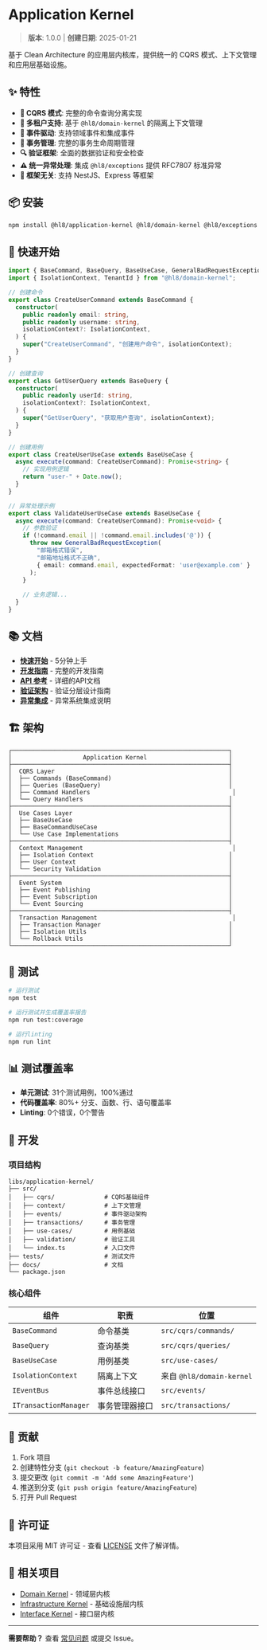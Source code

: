 # Application Kernel

> **版本**: 1.0.0 | **创建日期**: 2025-01-21

基于 Clean Architecture 的应用层内核库，提供统一的 CQRS 模式、上下文管理和应用层基础设施。

## ✨ 特性

- **🚀 CQRS 模式**: 完整的命令查询分离实现
- **🏢 多租户支持**: 基于 `@hl8/domain-kernel` 的隔离上下文管理
- **📡 事件驱动**: 支持领域事件和集成事件
- **💾 事务管理**: 完整的事务生命周期管理
- **🔍 验证框架**: 全面的数据验证和安全检查
- **⚠️ 统一异常处理**: 集成 `@hl8/exceptions` 提供 RFC7807 标准异常
- **🔧 框架无关**: 支持 NestJS、Express 等框架

## 📦 安装

```bash
npm install @hl8/application-kernel @hl8/domain-kernel @hl8/exceptions
```

## 🚀 快速开始

```typescript
import { BaseCommand, BaseQuery, BaseUseCase, GeneralBadRequestException } from "@hl8/application-kernel";
import { IsolationContext, TenantId } from "@hl8/domain-kernel";

// 创建命令
export class CreateUserCommand extends BaseCommand {
  constructor(
    public readonly email: string,
    public readonly username: string,
    isolationContext?: IsolationContext,
  ) {
    super("CreateUserCommand", "创建用户命令", isolationContext);
  }
}

// 创建查询
export class GetUserQuery extends BaseQuery {
  constructor(
    public readonly userId: string,
    isolationContext?: IsolationContext,
  ) {
    super("GetUserQuery", "获取用户查询", isolationContext);
  }
}

// 创建用例
export class CreateUserUseCase extends BaseUseCase {
  async execute(command: CreateUserCommand): Promise<string> {
    // 实现用例逻辑
    return "user-" + Date.now();
  }
}

// 异常处理示例
export class ValidateUserUseCase extends BaseUseCase {
  async execute(command: CreateUserCommand): Promise<void> {
    // 参数验证
    if (!command.email || !command.email.includes('@')) {
      throw new GeneralBadRequestException(
        "邮箱格式错误",
        "邮箱地址格式不正确",
        { email: command.email, expectedFormat: 'user@example.com' }
      );
    }
    
    // 业务逻辑...
  }
}
```

## 📚 文档

- **[快速开始](./docs/QUICK_START.md)** - 5分钟上手
- **[开发指南](./docs/APPLICATION_LAYER_DEVELOPMENT_GUIDE.md)** - 完整的开发指南
- **[API 参考](./docs/API_REFERENCE.md)** - 详细的API文档
- **[验证架构](./docs/VALIDATION_ARCHITECTURE.md)** - 验证分层设计指南
- **[异常集成](./docs/EXCEPTION_INTEGRATION.md)** - 异常系统集成说明

## 🏗️ 架构

```
┌─────────────────────────────────────────────────────────────┐
│                    Application Kernel                       │
├─────────────────────────────────────────────────────────────┤
│  CQRS Layer                                                 │
│  ├── Commands (BaseCommand)                                 │
│  ├── Queries (BaseQuery)                                    │
│  ├── Command Handlers                                        │
│  └── Query Handlers                                         │
├─────────────────────────────────────────────────────────────┤
│  Use Cases Layer                                            │
│  ├── BaseUseCase                                            │
│  ├── BaseCommandUseCase                                     │
│  └── Use Case Implementations                               │
├─────────────────────────────────────────────────────────────┤
│  Context Management                                          │
│  ├── Isolation Context                                      │
│  ├── User Context                                           │
│  └── Security Validation                                    │
├─────────────────────────────────────────────────────────────┤
│  Event System                                               │
│  ├── Event Publishing                                       │
│  ├── Event Subscription                                     │
│  └── Event Sourcing                                         │
├─────────────────────────────────────────────────────────────┤
│  Transaction Management                                      │
│  ├── Transaction Manager                                    │
│  ├── Isolation Utils                                        │
│  └── Rollback Utils                                         │
└─────────────────────────────────────────────────────────────┘
```

## 🧪 测试

```bash
# 运行测试
npm test

# 运行测试并生成覆盖率报告
npm run test:coverage

# 运行linting
npm run lint
```

## 📊 测试覆盖率

- **单元测试**: 31个测试用例，100%通过
- **代码覆盖率**: 80%+ 分支、函数、行、语句覆盖率
- **Linting**: 0个错误，0个警告

## 🔧 开发

### 项目结构

```
libs/application-kernel/
├── src/
│   ├── cqrs/              # CQRS基础组件
│   ├── context/           # 上下文管理
│   ├── events/            # 事件驱动架构
│   ├── transactions/      # 事务管理
│   ├── use-cases/         # 用例基础
│   ├── validation/        # 验证工具
│   └── index.ts           # 入口文件
├── tests/                 # 测试文件
├── docs/                  # 文档
└── package.json
```

### 核心组件

| 组件                  | 职责           | 位置                      |
| --------------------- | -------------- | ------------------------- |
| `BaseCommand`         | 命令基类       | `src/cqrs/commands/`      |
| `BaseQuery`           | 查询基类       | `src/cqrs/queries/`       |
| `BaseUseCase`         | 用例基类       | `src/use-cases/`          |
| `IsolationContext`    | 隔离上下文     | 来自 `@hl8/domain-kernel` |
| `IEventBus`           | 事件总线接口   | `src/events/`             |
| `ITransactionManager` | 事务管理器接口 | `src/transactions/`       |

## 🤝 贡献

1. Fork 项目
2. 创建特性分支 (`git checkout -b feature/AmazingFeature`)
3. 提交更改 (`git commit -m 'Add some AmazingFeature'`)
4. 推送到分支 (`git push origin feature/AmazingFeature`)
5. 打开 Pull Request

## 📄 许可证

本项目采用 MIT 许可证 - 查看 [LICENSE](LICENSE) 文件了解详情。

## 🔗 相关项目

- [Domain Kernel](../domain-kernel/) - 领域层内核
- [Infrastructure Kernel](../infrastructure-kernel/) - 基础设施层内核
- [Interface Kernel](../interface-kernel/) - 接口层内核

---

**需要帮助？** 查看 [常见问题](./docs/APPLICATION_LAYER_DEVELOPMENT_GUIDE.md#11-常见问题) 或提交 Issue。
